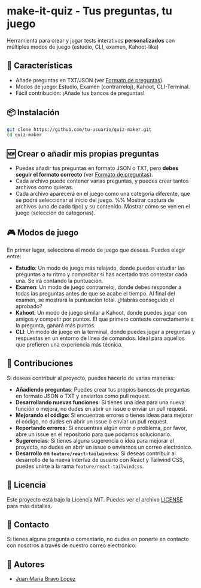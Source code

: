 # make-it-quiz - Tus preguntas, tu juego
Herramienta para crear y jugar tests interativos **personalizados** con múltiples modos de juego (estudio, CLI, examen, Kahoot-like)

## 🚀 Características  
- Añade preguntas en TXT/JSON (ver [Formato de preguntas](data\README.md)).
- Modos de juego: Estudio, Examen (contrarreloj), Kahoot, CLI-Terminal.  
- Fácil contribución: ¡Añade tus bancos de preguntas!  

## 📦 Instalación  
```bash
git clone https://github.com/tu-usuario/quiz-maker.git
cd quiz-maker
```

## 🆕 Crear o añadir mis propias preguntas
- Puedes añadir tus preguntas en formato JSON o TXT, pero **debes seguir el formato correcto** (ver [Formato de preguntas](data\README.md)).
- Cada archivo puede contener varias preguntas, y puedes crear tantos archivos como quieras.
- Cada archivo aparecerá en el juego como una categoría diferente, que se podrá seleccionar al inicio del juego.
%% Mostrar captura de archivos (uno de cada tipo) y su contenido. Mostrar cómo se ven en el juego (selección de categorías).

## 🎮 Modos de juego
En primer lugar, selecciona el modo de juego que deseas. Puedes elegir entre:
- **Estudio**: Un modo de juego más relajado, donde puedes estudiar las preguntas a tu ritmo y comprobar si has acertado tras contestar cada una. Se irá contando la puntuación.
- **Examen**: Un modo de juego contrarreloj, donde debes responder a todas las preguntas antes de que se acabe el tiempo. Al final del examen, se mostrará la puntuación total. ¿Habrás conseguido el aprobado?
- **Kahoot**: Un modo de juego similar a Kahoot, donde puedes jugar con amigos y competir por puntos. El que primero conteste correctamente a la pregunta, ganará más puntos.
- **CLI**: Un modo de juego en la terminal, donde puedes jugar a preguntas y respuestas en un entorno de línea de comandos. Ideal para aquellos que prefieren una experiencia más técnica.

## 📜 Contribuciones

Si deseas contribuir al proyecto, puedes hacerlo de varias maneras:
- **Añadiendo preguntas**: Puedes crear tus propios bancos de preguntas en formato JSON o TXT y enviarlos como pull request.
- **Desarrollando nuevas funciones**: Si tienes una idea para una nueva función o mejora, no dudes en abrir un issue o enviar un pull request.
- **Mejorando el código**: Si encuentras errores o tienes ideas para mejorar el código, no dudes en abrir un issue o enviar un pull request.
- **Reportando errores**: Si encuentras algún error o problema, por favor, abre un issue en el repositorio para que podamos solucionarlo.
- **Sugerencias**: Si tienes alguna sugerencia o idea para mejorar el proyecto, no dudes en abrir un issue o enviarnos un correo electrónico.
- **Desarrollo en `feature/react-tailwindcss`**: Si deseas contribuir al desarrollo de la nueva interfaz de usuario con React y Tailwind CSS, puedes unirte a la rama `feature/react-tailwindcss`.

## 📄 Licencia
Este proyecto está bajo la Licencia MIT. Puedes ver el archivo [LICENSE](LICENSE) para más detalles.

## 📧 Contacto
Si tienes alguna pregunta o comentario, no dudes en ponerte en contacto con nosotros a través de nuestro correo electrónico: [](mailto:)

## 👥 Autores

- [Juan María Bravo López](https://github.com/juanmariabravo/)
